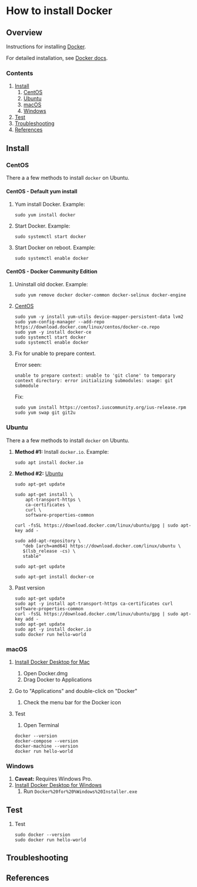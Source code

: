 # How to install Docker

## Overview

Instructions for installing [Docker](https://www.docker.com/).

For detailed installation, see [Docker docs](https://docs.docker.com/install/).

### Contents

1. [Install](#install)
    1. [CentOS](#centos)
    1. [Ubuntu](#ubuntu)
    1. [macOS](#macos)
    1. [Windows](#windows)
1. [Test](#test)
1. [Troubleshooting](#troubleshooting)
1. [References](#references)

## Install

### CentOS

There a a few methods to install `docker` on Ubuntu.

#### CentOS - Default yum install

1. Yum install Docker.
   Example:

    ```console
    sudo yum install docker
    ```

1. Start Docker.
   Example:

    ```console
    sudo systemctl start docker
    ```

1. Start Docker on reboot.
   Example:

    ```console
    sudo systemctl enable docker
    ```

#### CentOS - Docker Community Edition

1. Uninstall old docker.
   Example:

    ```console
    sudo yum remove docker docker-common docker-selinux docker-engine
    ```

1. [CentOS](https://docs.docker.com/install/linux/docker-ce/centos/)

    ```console
    sudo yum -y install yum-utils device-mapper-persistent-data lvm2
    sudo yum-config-manager --add-repo https://download.docker.com/linux/centos/docker-ce.repo
    sudo yum -y install docker-ce
    sudo systemctl start docker
    sudo systemctl enable docker
    ```

1. Fix for unable to prepare context.

    Error seen:

    ```console
    unable to prepare context: unable to 'git clone' to temporary context directory: error initializing submodules: usage: git submodule
    ```

    Fix:

    ```console
    sudo yum install https://centos7.iuscommunity.org/ius-release.rpm
    sudo yum swap git git2u
    ```

### Ubuntu

There a a few methods to install `docker` on Ubuntu.

1. **Method #1:** Install `docker.io`.
   Example:

    ```console
    sudo apt install docker.io
    ```

1. **Method #2:** [Ubuntu](https://docs.docker.com/install/linux/docker-ce/ubuntu/)

    ```console
    sudo apt-get update

    sudo apt-get install \
        apt-transport-https \
        ca-certificates \
        curl \
        software-properties-common

    curl -fsSL https://download.docker.com/linux/ubuntu/gpg | sudo apt-key add -

    sudo add-apt-repository \
       "deb [arch=amd64] https://download.docker.com/linux/ubuntu \
       $(lsb_release -cs) \
       stable"

    sudo apt-get update

    sudo apt-get install docker-ce
    ```

1. Past version

    ```console
    sudo apt-get update
    sudo apt -y install apt-transport-https ca-certificates curl software-properties-common
    curl -fsSL https://download.docker.com/linux/ubuntu/gpg | sudo apt-key add -
    sudo apt-get update
    sudo apt -y install docker.io
    sudo docker run hello-world
    ```

### macOS

1. [Install Docker Desktop for Mac](https://docs.docker.com/docker-for-mac/install/)
    1. Open Docker.dmg
    1. Drag Docker to Applications

1. Go to "Applications" and double-click on "Docker"
    1. Check the menu bar for the Docker icon

1. Test
    1. Open Terminal

    ```console
    docker --version
    docker-compose --version
    docker-machine --version
    docker run hello-world
    ```

### Windows

1. **Caveat:** Requires Windows Pro.
1. [Install Docker Desktop for Windows](https://docs.docker.com/docker-for-windows/install/)
    1. Run `Docker%20for%20%Windows%20Installer.exe`

## Test

1. Test

    ```console
    sudo docker --version
    sudo docker run hello-world
    ```

## Troubleshooting

## References
